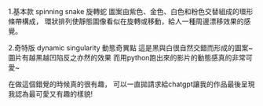 
1.基本款  spinning snake 旋轉蛇 圖案由紫色、金色、白色和粉色交替組成的環形條帶構成，
環狀排列使靜態圖像看似在旋轉或移動，給人一種周邊漂移效果的感覺。

2.奇特版  dynamic singularity 動態奇異點 這是黑與白很自然交錯而形成的圖案~ 
圖片有越黑越凹陷反之亦然的效果 而用python跑出來的影片的動態感真的非常可愛~ 

在做這個錯覺的時候真的很有趣，
可以一直拋請求給chatgpt讓我的作品最後呈現我認為最可愛又有趣的樣貌!
